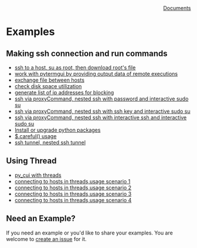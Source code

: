 
<div style="text-align:right"><a href="../index">Documents</a></div>

# Examples

## Making ssh connection and run commands
- [ssh to a host, su as root, then download root's file](https://iapyeh.github.io/sshscript/examples/ex-ssh-sudo-download) 
- [work with pytermgui by providing output data of remote executions](https://iapyeh.github.io/sshscript/examples/ex-pytermgui) 
- [exchange file between hosts](https://iapyeh.github.io/sshscript/examples/ex-filetransfer) 
- [check disk space utilization](https://iapyeh.github.io/sshscript/examples/ex-disk.space.checking) 
- [generate list of ip addresses for blocking](https://iapyeh.github.io/sshscript/examples/ex-blackip) 
- [ssh via proxyCommand, nested ssh with password and interactive sudo su](https://iapyeh.github.io/sshscript/examples/proxycommand-ssh) 
- [ssh via proxyCommand, nested ssh with ssh key and interactive sudo su](https://iapyeh.github.io/sshscript/examples/proxycommand-ssh3) 
- [ssh via proxyCommand, nested ssh with interactive ssh and interactive sudo su](https://iapyeh.github.io/sshscript/examples/proxycommand-ssh2) 
- [Install or upgrade python packages](https://iapyeh.github.io/sshscript/examples/install-python-package) 
- [$.careful() usage](https://iapyeh.github.io/sshscript/examples/careful) 
- [ssh tunnel, nested ssh tunnel](https://iapyeh.github.io/sshscript/examples/ex-tunnel) 

## Using Thread
- [py_cui with threads](https://iapyeh.github.io/sshscript/examples/ex-py_cui_threading) 
- [connecting to hosts in threads,usage scenario 1](https://iapyeh.github.io/sshscript/examples/ex-threads-2) 
- [connecting to hosts in threads,usage scenario 2](https://iapyeh.github.io/sshscript/examples/ex-threads-3) 
- [connecting to hosts in threads,usage scenario 3](https://iapyeh.github.io/sshscript/examples/ex-threads-userlist) 
- [connecting to hosts in threads,usage scenario 4](https://iapyeh.github.io/sshscript/examples/ex-threads-userlist2) 


## Need an Example?
If you need an example or you'd like to share your examples. You are welcome to <a target="_blank" href="https://github.com/iapyeh/sshscript/issues">create an issue</a> for it.
